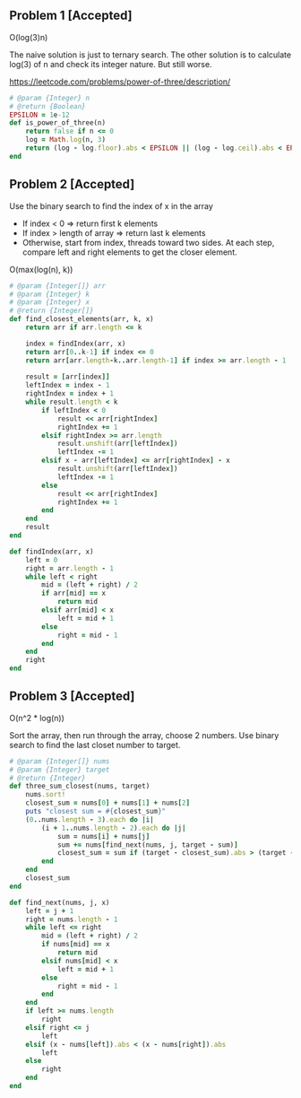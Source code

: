 ## Problem 1 [Accepted]

O(log(3)n)

The naive solution is just to ternary search. The other solution is to calculate log(3) of n and check its integer nature. But still worse.

https://leetcode.com/problems/power-of-three/description/

```ruby
# @param {Integer} n
# @return {Boolean}
EPSILON = 1e-12
def is_power_of_three(n)
    return false if n <= 0
    log = Math.log(n, 3)
    return (log - log.floor).abs < EPSILON || (log - log.ceil).abs < EPSILON
end
```

## Problem 2 [Accepted]

Use the binary search to find the index of x in the array
- If index < 0 => return first k elements
- If index > length of array => return last k elements
- Otherwise, start from index, threads toward two sides. At each step, compare left and right elements to get the closer element.

O(max(log(n), k))

```ruby
# @param {Integer[]} arr
# @param {Integer} k
# @param {Integer} x
# @return {Integer[]}
def find_closest_elements(arr, k, x)   
    return arr if arr.length <= k

    index = findIndex(arr, x)
    return arr[0..k-1] if index <= 0
    return arr[arr.length-k..arr.length-1] if index >= arr.length - 1
    
    result = [arr[index]]
    leftIndex = index - 1
    rightIndex = index + 1
    while result.length < k
        if leftIndex < 0
            result << arr[rightIndex]
            rightIndex += 1
        elsif rightIndex >= arr.length
            result.unshift(arr[leftIndex])
            leftIndex -= 1
        elsif x - arr[leftIndex] <= arr[rightIndex] - x
            result.unshift(arr[leftIndex])
            leftIndex -= 1
        else
            result << arr[rightIndex]
            rightIndex += 1
        end
    end
    result
end

def findIndex(arr, x)
    left = 0
    right = arr.length - 1
    while left < right
        mid = (left + right) / 2
        if arr[mid] == x
            return mid
        elsif arr[mid] < x
            left = mid + 1
        else
            right = mid - 1
        end
    end
    right
end
```

## Problem 3 [Accepted]

O(n^2 * log(n))

Sort the array, then run through the array, choose 2 numbers. Use binary search to find the last closet number to target. 

```ruby
# @param {Integer[]} nums
# @param {Integer} target
# @return {Integer}
def three_sum_closest(nums, target)
    nums.sort!
    closest_sum = nums[0] + nums[1] + nums[2]
    puts "closest sum = #{closest_sum}"
    (0..nums.length - 3).each do |i|
        (i + 1..nums.length - 2).each do |j|
            sum = nums[i] + nums[j]
            sum += nums[find_next(nums, j, target - sum)]
            closest_sum = sum if (target - closest_sum).abs > (target - sum).abs
        end
    end
    closest_sum
end

def find_next(nums, j, x)
    left = j + 1
    right = nums.length - 1
    while left <= right
        mid = (left + right) / 2
        if nums[mid] == x
            return mid
        elsif nums[mid] < x
            left = mid + 1
        else
            right = mid - 1
        end
    end
    if left >= nums.length
        right
    elsif right <= j
        left
    elsif (x - nums[left]).abs < (x - nums[right]).abs
        left
    else
        right
    end
end
```
